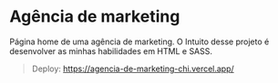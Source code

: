 # Agência de marketing
Página home de uma agência de marketing. O Intuito desse projeto é desenvolver as minhas habilidades em HTML e SASS.

> Deploy: https://agencia-de-marketing-chi.vercel.app/
